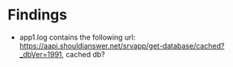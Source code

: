 # Findings

- app1.log contains the following url: https://aapi.shouldianswer.net/srvapp/get-database/cached?_dbVer=1991, cached db?